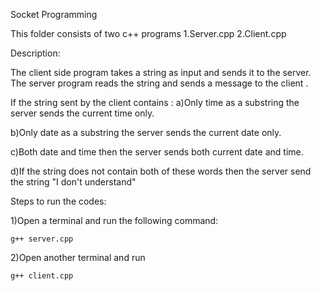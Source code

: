 Socket Programming

This folder consists of two c++ programs
1.Server.cpp
2.Client.cpp
 
 Description:
 
 The client side program takes a string as input and sends it
 to the server.
 The server program reads the string and sends a message to
 the client .
 
 If the string sent by the client contains :
 a)Only time as a substring the server sends the current time only.
 
 b)Only date as a substring the server sends the current date only.
 
 c)Both date and time then the server sends both current date and time.
 
 d)If the string does not contain both of these words then the server 
  send the string "I don't understand"


Steps to run the codes:

 1)Open a terminal and run the following command:
 
 	g++ server.cpp
  
 2)Open another terminal and run
 
 	g++ client.cpp
  



